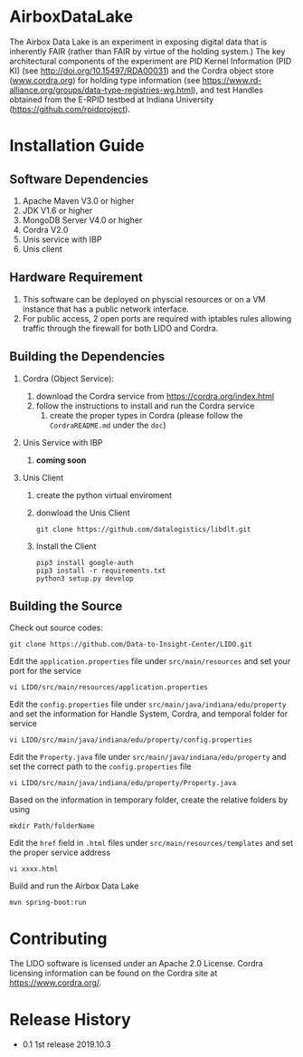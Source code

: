 # AirboxDataLake

The Airbox Data Lake is an experiment in exposing digital data that is inherently FAIR (rather than FAIR by virtue of the holding system.)   The key architectural components of the experiment are PID Kernel Information (PID KI) (see http://doi.org/10.15497/RDA00031) and the Cordra object store (www.cordra.org) for holding type information (see https://www.rd-alliance.org/groups/data-type-registries-wg.html), and test Handles obtained from the E-RPID testbed at Indiana University (https://github.com/rpidproject). 

# Installation Guide

## Software Dependencies

1. Apache Maven V3.0 or higher
2. JDK V1.6 or higher
3. MongoDB Server V4.0 or higher
4. Cordra V2.0
5. Unis service with IBP
6. Unis client

## Hardware Requirement

1. This software can be deployed on physcial resources or on a VM instance that has a public network interface.
2. For public access, 2 open ports are required with iptables rules allowing traffic through the firewall for both LIDO and Cordra.

## Building the Dependencies

1. Cordra (Object Service): 

   1. download the Cordra service from https://cordra.org/index.html
   2. follow the instructions to install and run the Cordra service
      1. create the proper types in Cordra (please follow the `CordraREADME.md` under the `doc`)

2. Unis Service with IBP

   1. **coming soon**

3. Unis Client

   1. create the python virtual enviroment

   2. donwload the Unis Client

      ```
      git clone https://github.com/datalogistics/libdlt.git
      ```

   3. Install the Client

      ```
      pip3 install google-auth
      pip3 install -r requirements.txt
      python3 setup.py develop
      ```

## Building the Source

Check out source codes:

```
git clone https://github.com/Data-to-Insight-Center/LIDO.git
```

Edit the `application.properties` file under `src/main/resources` and set your port for the service

```
vi LIDO/src/main/resources/application.properties
```

Edit the `config.properties` file under `src/main/java/indiana/edu/property` and set the information for Handle System, Cordra, and temporal folder for service

```
vi LIDO/src/main/java/indiana/edu/property/config.properties
```

Edit the `Property.java` file under `src/main/java/indiana/edu/property` and set the correct path to the `config.properties` file

```
vi LIDO/src/main/java/indiana/edu/property/Property.java
```

Based on the information in temporary folder, create the relative folders by using

```
mkdir Path/folderName
```

Edit the `href` field in `.html` files under `src/main/resources/templates` and set the proper service address

```
vi xxxx.html
```

Build and run the Airbox Data Lake

```
mvn spring-boot:run
```

# Contributing

The LIDO software is licensed under an Apache 2.0 License.  Cordra licensing information can be found on the Cordra site at https://www.cordra.org/.

# Release History

* 0.1 1st release 2019.10.3
